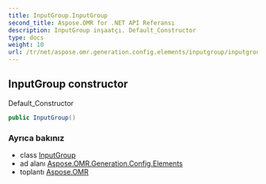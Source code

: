 ```yaml
---
title: InputGroup.InputGroup
second_title: Aspose.OMR for .NET API Referansı
description: InputGroup inşaatçı. Default_Constructor
type: docs
weight: 10
url: /tr/net/aspose.omr.generation.config.elements/inputgroup/inputgroup/
---
```

## InputGroup constructor

Default_Constructor

```csharp
public InputGroup()
```

### Ayrıca bakınız

* class [InputGroup](../)
* ad alanı [Aspose.OMR.Generation.Config.Elements](../../inputgroup/)
* toplantı [Aspose.OMR](../../../)


